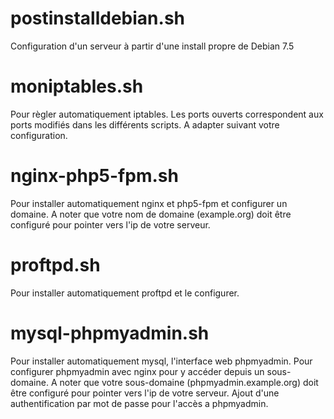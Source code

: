 postinstalldebian.sh
====================

Configuration d'un serveur à partir d'une install propre de Debian 7.5


moniptables.sh
==============

Pour règler automatiquement iptables. 
Les ports ouverts correspondent aux ports modifiés dans les différents scripts.
A adapter suivant votre configuration.


nginx-php5-fpm.sh
==============

Pour installer automatiquement nginx et php5-fpm et configurer un domaine.
A noter que votre nom de domaine (example.org) doit être configuré pour pointer vers l'ip de votre serveur.


proftpd.sh
==============

Pour installer automatiquement proftpd et le configurer.


mysql-phpmyadmin.sh
==============

Pour installer automatiquement mysql, l'interface web phpmyadmin.
Pour configurer phpmyadmin avec nginx pour y accéder depuis un sous-domaine.
A noter que votre sous-domaine (phpmyadmin.example.org) doit être configuré pour pointer vers l'ip de votre serveur.
Ajout d'une authentification par mot de passe pour l'accès a phpmyadmin.
